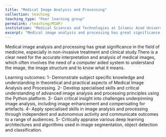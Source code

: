 ```yaml
---
title: "Medical Image Analysis and Processing"
collection: teaching
teaching_type: "Peer learning group"
permalink: /teaching/MIAP/ 
institution: "Medical Sciences and Technologies at Islamic Azad University, Science and Research Branch"
excerpt: "Medical image analysis and processing has great significance in the field of medicine, especially in non-invasive treatment and clinical study.There is a clear need for the accurate interpretation and analysis of medical images, which often involves the need of a computer aided system to understand the image, the image structure and to know what it means."
---
```


Medical image analysis and processing has great significance in the field of medicine, especially in non-invasive treatment and clinical study.There is a clear need for the accurate interpretation and analysis of medical images, which often involves the need of a computer aided system to understand the image, the image structure and to know what it means.

Learning outcomes:
1- Demonstrate subject specific knowledge and understanding in theoretical and practical aspects of Medical Image Analysis and Processing.
2- Develop specialised skills and critical understanding of advanced image analysis and processing principles using the Python platform.
3- Gain critical insight into challenges underpinning image analysis, including image enhancement and compensating for artefacts.
4- Apply specialised skills in image analysis and processing through independent and autonomous activity and communicate outcomes to a range of audiences.
5- Critically appraise various deep learning architectures and algorithms used in image segmentation, object detection and classification.
